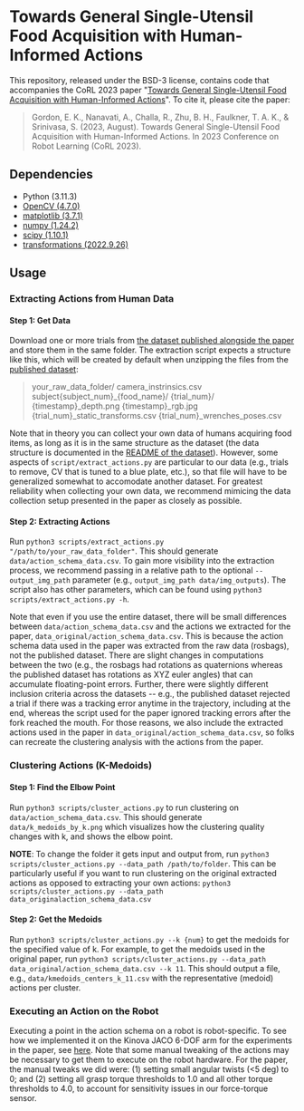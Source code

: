 # Towards General Single-Utensil Food Acquisition with Human-Informed Actions

This repository, released under the BSD-3 license, contains code that accompanies the CoRL 2023 paper "[Towards General Single-Utensil Food Acquisition with Human-Informed Actions](https://openreview.net/forum?id=UZpWSDA3tZJ)". To cite it, please cite the paper:

> Gordon, E. K., Nanavati, A., Challa, R., Zhu, B. H., Faulkner, T. A. K., & Srinivasa, S. (2023, August). Towards General Single-Utensil Food Acquisition with Human-Informed Actions. In 2023 Conference on Robot Learning (CoRL 2023).

## Dependencies
- Python (3.11.3)
- [OpenCV (4.7.0)](https://pypi.org/project/opencv-python/)
- [matplotlib (3.7.1)](https://matplotlib.org/stable/users/installing/index.html)
- [numpy (1.24.2)](https://numpy.org/install/)
- [scipy (1.10.1)](https://scipy.org/install/)
- [transformations (2022.9.26)](https://pypi.org/project/transformations/)

## Usage

### Extracting Actions from Human Data

#### Step 1: Get Data

Download one or more trials from [the dataset published alongside the paper](https://dataverse.harvard.edu/dataset.xhtml?persistentId=doi:10.7910/DVN/C8SI1D) and store them in the same folder. The extraction script expects a structure like this, which will be created by default when unzipping the files from the [published dataset](https://dataverse.harvard.edu/dataset.xhtml?persistentId=doi:10.7910/DVN/C8SI1D):
> your_raw_data_folder/
>     camera_instrinsics.csv
>     subject{subject_num}_{food_name}/
>         {trial_num}/
>             {timestamp}_depth.png
>             {timestamp}_rgb.jpg
>         {trial_num}_static_transforms.csv
>         {trial_num}_wrenches_poses.csv

Note that in theory you can collect your own data of humans acquiring food items, as long as it is in the same structure as the dataset (the data structure is documented in the [README of the dataset](https://dataverse.harvard.edu/file.xhtml?fileId=6690561&version=1.0)). However, some aspects of `script/extract_actions.py` are particular to our data (e.g., trials to remove, CV that is tuned to a blue plate, etc.), so that file will have to be generalized somewhat to accomodate another dataset. For greatest reliability when collecting your own data, we recommend mimicing the data collection setup presented in the paper as closely as possible.

#### Step 2: Extracting Actions

Run `python3 scripts/extract_actions.py "/path/to/your_raw_data_folder"`. This should generate `data/action_schema_data.csv`. To gain more visibility into the extraction process, we recommend passing in a relative path to the optional `--output_img_path` parameter (e.g., `output_img_path data/img_outputs`). The script also has other parameters, which can be found using `python3 scripts/extract_actions.py -h`.

Note that even if you use the entire dataset, there will be small differences between `data/action_schema_data.csv` and the actions we extracted for the paper, `data_original/action_schema_data.csv`. This is because the action schema data used in the paper was extracted from the raw data (rosbags), not the published dataset. There are slight changes in computations between the two (e.g., the rosbags had rotations as quaternions whereas the published dataset has rotations as XYZ euler angles) that can accumulate floating-point errors. Further, there were slightly different inclusion criteria across the datasets -- e.g., the published dataset rejected a trial if there was a tracking error anytime in the trajectory, including at the end, whereas the script used for the paper ignored tracking errors after the fork reached the mouth. For those reasons, we also include the extracted actions used in the paper in `data_original/action_schema_data.csv`, so folks can recreate the clustering analysis with the actions from the paper.

### Clustering Actions (K-Medoids)

#### Step 1: Find the Elbow Point

Run `python3 scripts/cluster_actions.py` to run clustering on `data/action_schema_data.csv`. This should generate `data/k_medoids_by_k.png` which visualizes how the clustering quality changes with k, and shows the elbow point.

**NOTE**: To change the folder it gets input and output from, run `python3 scripts/cluster_actions.py --data_path /path/to/folder`. This can be particularly useful if you want to run clustering on the original extracted actions as opposed to extracting your own actions: `python3 scripts/cluster_actions.py --data_path data_originalaction_schema_data.csv`

#### Step 2: Get the Medoids

Run `python3 scripts/cluster_actions.py --k {num}` to get the medoids for the specified value of k. For example, to get the medoids used in the original paper, run `python3 scripts/cluster_actions.py --data_path data_original/action_schema_data.csv --k 11`. This should output a file, e.g., `data/kmedoids_centers_k_11.csv` with the representative (medoid) actions per cluster.

### Executing an Action on the Robot

Executing a point in the action schema on a robot is robot-specific. To see how we implemented it on the Kinova JACO 6-DOF arm for the experiments in the paper, see [here](https://github.com/personalrobotics/ada_feeding/blob/egordon/posthoc/trees/feeding/acquisition.xml). Note that some manual tweaking of the actions may be necessary to get them to execute on the robot hardware. For the paper, the manual tweaks we did were: (1) setting small angular twists (<5 deg) to 0; and (2) setting all grasp torque thresholds to 1.0 and all other torque thresholds to 4.0, to account for sensitivity issues in our force-torque sensor.
